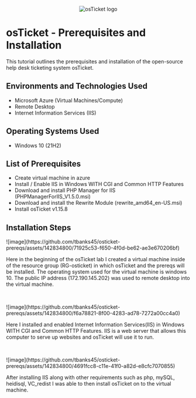 <p align="center">
<img src="https://i.imgur.com/Clzj7Xs.png" alt="osTicket logo"/>
</p>

<h1>osTicket - Prerequisites and Installation</h1>
This tutorial outlines the prerequisites and installation of the open-source help desk ticketing system osTicket.<br />



<h2>Environments and Technologies Used</h2>

- Microsoft Azure (Virtual Machines/Compute)
- Remote Desktop
- Internet Information Services (IIS)

<h2>Operating Systems Used </h2>

- Windows 10</b> (21H2)

<h2>List of Prerequisites</h2>

- Create virtual machine in azure
- Install / Enable IIS in Windows WITH
CGI and Common HTTP Features
- Download and install PHP Manager for IIS (PHPManagerForIIS_V1.5.0.msi)
- Download and install the Rewrite Module (rewrite_amd64_en-US.msi)
- Install osTicket v1.15.8

<h2>Installation Steps</h2>

<p>
![image](https://github.com/tbanks45/osticket-prereqs/assets/142834800/71925c53-f650-4f0d-be62-ae3e670206bf)


</p>
<p>
Here in the beginning of the osTicket lab I created a virtual machine inside of the resource group (RG-osticket) in which osTicket and the prereqs will be installed. The operating system used for the virtual machine is windows 10. The public IP address (172.190.145.202) was used to remote desktop into the virtual machine.    
</p>
<br />

<p>
![image](https://github.com/tbanks45/osticket-prereqs/assets/142834800/f6a78821-8f00-4283-ad78-7272a00cc4a0)

</p>
<p>
Here I installed and enabled Internet Information Services(IIS) in Windows WITH CGI and Common HTTP Features. IIS is a web server that allows this computer to serve up websites and osTicket will use it to run.  
</p>
<br />

<p>
![image](https://github.com/tbanks45/osticket-prereqs/assets/142834800/4691fcc8-c11e-41f0-a82d-e8cfc7070855)

</p>
<p>
After installing IIS along with other requirements such as php, mySQL, heidisql, VC_redist I was able to then install osTicket on to the virtual machine. 
</p>
<br />
